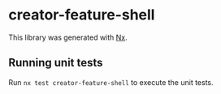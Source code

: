 # creator-feature-shell

This library was generated with [Nx](https://nx.dev).

## Running unit tests

Run `nx test creator-feature-shell` to execute the unit tests.
